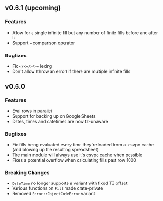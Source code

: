 ## v0.6.1 (upcoming)

### Features

* Allow for a single infinite fill but any number of finite fills before and after it
* Support `=` comparison operator

### Bugfixes

* Fix `</<=/>/>=` lexing
* Don't allow (throw an error) if there are multiple infinite fills

## v0.6.0

### Features

* Eval rows in parallel
* Support for backing up on Google Sheets
* Dates, times and datetimes are now tz-unaware

### Bugfixes

* Fix fills being evaluated every time they're loaded from a .csvpo cache (and blowing up the 
  resulting spreadsheet)
* The main module will always use it's csvpo cache when possible
* Fixes a potential overflow when calculating fills past row 1000

### **Breaking Changes**

* `DateTime` no longer supports a variant with fixed TZ offset
* Various functions on `Fill` made crate-private
* Removed `Error::ObjectCodeError` variant
